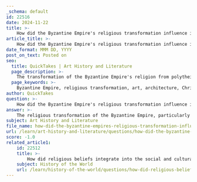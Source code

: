 ```yaml
---
_schema: default
id: 22516
date: 2024-11-22
title: >-
    How did the Byzantine Empire's religious transformation influence its art and architecture?
article_title: >-
    How did the Byzantine Empire's religious transformation influence its art and architecture?
date_format: MMM DD, YYYY
post_on_text: Posted on
seo:
  title: QuickTakes | Art History and Literature
  page_description: >-
    The transformation of the Byzantine Empire's religion from polytheism to Christianity influenced its art and architecture, emphasizing religious expression, innovative architectural forms, and the development of a rich iconographic tradition that continues to impact Christian art today.
  page_keywords: >-
    Byzantine Empire, religious transformation, art, architecture, Christianity, iconography, mosaics, Hagia Sophia, Justinian, architectural innovations, Christian symbols, iconoclasm, cultural influence, Orthodox traditions
author: QuickTakes
question: >-
    How did the Byzantine Empire's religious transformation influence its art and architecture?
answer: >-
    The religious transformation of the Byzantine Empire, particularly the transition from polytheism to Christianity, had a profound influence on its art and architecture. This transformation was marked by several key developments:\n\n1. **Focus on Religious Expression**: Byzantine art was almost entirely concerned with religious themes. The visual arts, especially during the Middle Ages, were characterized by their emphasis on Christian iconography. Mosaics became a prominent feature in the interiors of domed churches, often depicting flat and frontal figures against a shimmering golden background. This style was intended to convey the divine nature of the subjects and create a sense of otherworldliness.\n\n2. **Architectural Innovations**: The architectural achievements of the Byzantine Empire were significant, particularly under Emperor Justinian (527-565). He initiated a building campaign that led to the construction of monumental churches, the most famous being the Hagia Sophia. This structure is renowned for its massive dome and innovative use of light, which symbolized the divine presence. The design of Byzantine churches often included centrally planned structures that facilitated the congregation's focus on the altar, reflecting the importance of communal worship in Christianity.\n\n3. **Integration of Classical and New Elements**: Byzantine architecture drew heavily from Roman engineering techniques but adapted them to suit Christian worship. The use of domes, arches, and extensive mosaics became defining characteristics of Byzantine architecture. This architectural style not only served religious purposes but also symbolized the power and glory of the Christian faith.\n\n4. **Influence of Iconography**: The development of Christian iconography was crucial in Byzantine art. Early Christian symbols, such as the fish (ichthys) and the chi-rho, evolved into more complex representations of biblical figures and saints. This iconography was not merely decorative; it served as a means of religious instruction and spiritual connection for the faithful.\n\n5. **Impact of Iconoclasm**: The Byzantine Empire also experienced periods of iconoclasm, where the use of religious images was hotly debated and often restricted. This conflict influenced artistic production, leading to a temporary shift away from figurative representation towards more abstract forms. However, the eventual restoration of icons reinforced their importance in Byzantine worship and culture.\n\n6. **Cultural Influence Beyond Byzantium**: The impact of Byzantine art and architecture extended beyond its borders, influencing regions such as Russia, Bulgaria, and Serbia. Byzantine missionaries played a crucial role in spreading Christian art and architecture, which laid the foundation for the development of Orthodox Christian traditions in these areas.\n\nIn summary, the religious transformation of the Byzantine Empire significantly shaped its art and architecture, leading to a unique style that emphasized religious expression, innovative architectural forms, and the development of a rich iconographic tradition. This legacy continues to influence Christian art and architecture to this day.
subject: Art History and Literature
file_name: how-did-the-byzantine-empires-religious-transformation-influence-its-art-and-architecture.md
url: /learn/art-history-and-literature/questions/how-did-the-byzantine-empires-religious-transformation-influence-its-art-and-architecture
score: -1.0
related_article1:
    id: 22512
    title: >-
        How did religious beliefs integrate into the social and cultural norms of Byzantine society?
    subject: History of the World
    url: /learn/history-of-the-world/questions/how-did-religious-beliefs-integrate-into-the-social-and-cultural-norms-of-byzantine-society
---
```


&nbsp;